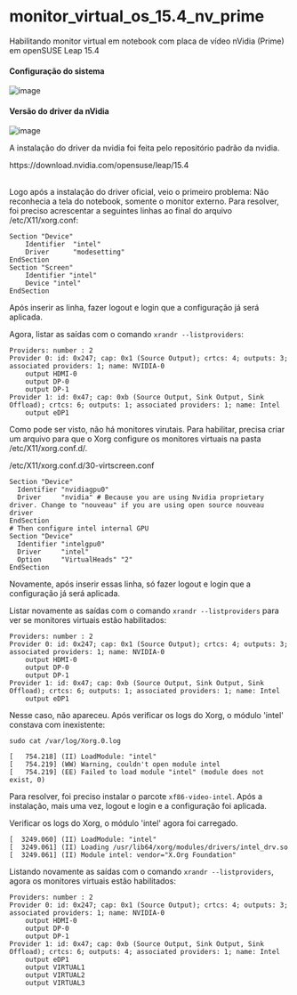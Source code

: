 # monitor_virtual_os_15.4_nv_prime
Habilitando monitor virtual em notebook com placa de vídeo nVidia (Prime) em openSUSE Leap 15.4

<h4>Configuração do sistema</h4>

![image](https://user-images.githubusercontent.com/39818426/228973314-c1f4cd0b-3bd0-4a20-950c-4f7a25b81377.png)

<h4>Versão do driver da nVidia</h4>

![image](https://user-images.githubusercontent.com/39818426/228974570-d683bd3c-06b3-4f79-bb17-840d09f4fb57.png)


<p>A instalação do driver da nvidia foi feita pelo repositório padrão da nvidia.</p>
https://download.nvidia.com/opensuse/leap/15.4</br></br>

<p>Logo após a instalação do driver oficial, veio o primeiro problema: Não reconhecia a tela do notebook, somente o monitor externo. Para resolver, foi preciso acrescentar a seguintes linhas ao final do arquivo /etc/X11/xorg.conf:</p>
<pre><code>Section "Device"
    Identifier  "intel"
    Driver      "modesetting"
EndSection
Section "Screen"
    Identifier "intel"
    Device "intel"
EndSection</code></pre>
<p>Após inserir as linha, fazer logout e login que a configuração já será aplicada.</p>
<p>Agora, listar as saídas com o comando <code>xrandr --listproviders</code>:</p>
<pre><code>Providers: number : 2
Provider 0: id: 0x247; cap: 0x1 (Source Output); crtcs: 4; outputs: 3; associated providers: 1; name: NVIDIA-0
    output HDMI-0
    output DP-0
    output DP-1
Provider 1: id: 0x47; cap: 0xb (Source Output, Sink Output, Sink Offload); crtcs: 6; outputs: 1; associated providers: 1; name: Intel
    output eDP1</code></pre>
<p>Como pode ser visto, não há monitores virutais. Para habilitar, precisa criar um arquivo para que o Xorg configure os monitores virtuais na pasta /etc/X11/xorg.conf.d/.</p>
/etc/X11/xorg.conf.d/30-virtscreen.conf
<pre><code>Section "Device"
  Identifier "nvidiagpu0"
  Driver     "nvidia" # Because you are using Nvidia proprietary driver. Change to "nouveau" if you are using open source nouveau driver
EndSection
# Then configure intel internal GPU
Section "Device"
  Identifier "intelgpu0"
  Driver     "intel"
  Option     "VirtualHeads" "2"
EndSection
</code></pre>
<p>Novamente, após inserir essas linha, só fazer logout e login que a configuração já será aplicada.</p>
<p>Listar novamente as saídas com o comando <code>xrandr --listproviders</code> para ver se monitores virtuais estão habilitados:</p>
<pre><code>Providers: number : 2
Provider 0: id: 0x247; cap: 0x1 (Source Output); crtcs: 4; outputs: 3; associated providers: 1; name: NVIDIA-0
    output HDMI-0
    output DP-0
    output DP-1
Provider 1: id: 0x47; cap: 0xb (Source Output, Sink Output, Sink Offload); crtcs: 6; outputs: 1; associated providers: 1; name: Intel
    output eDP1</code></pre>
<p>Nesse caso, não apareceu. Após verificar os logs do Xorg, o módulo 'intel' constava com inexistente:</p>
<code>sudo cat /var/log/Xorg.0.log</code>
<pre><code>[   754.218] (II) LoadModule: "intel"
[   754.219] (WW) Warning, couldn't open module intel
[   754.219] (EE) Failed to load module "intel" (module does not exist, 0)
</code></pre>

<p>Para resolver, foi preciso instalar o parcote <code>xf86-video-intel</code>. Após a instalação, mais uma vez, logout e login e a configuração foi aplicada.</p>
<p>Verificar os logs do Xorg, o módulo 'intel' agora foi carregado.</p>
<pre><code>[  3249.060] (II) LoadModule: "intel"
[  3249.061] (II) Loading /usr/lib64/xorg/modules/drivers/intel_drv.so
[  3249.061] (II) Module intel: vendor="X.Org Foundation"
</code></pre>

<p>Listando novamente as saídas com o comando <code>xrandr --listproviders</code>, agora os monitores virtuais estão habilitados:</p>
<pre><code>Providers: number : 2
Provider 0: id: 0x247; cap: 0x1 (Source Output); crtcs: 4; outputs: 3; associated providers: 1; name: NVIDIA-0
    output HDMI-0
    output DP-0
    output DP-1
Provider 1: id: 0x47; cap: 0xb (Source Output, Sink Output, Sink Offload); crtcs: 6; outputs: 4; associated providers: 1; name: Intel
    output eDP1
    output VIRTUAL1
    output VIRTUAL2
    output VIRTUAL3</code></pre>

<h4></h4>
<p></p>
<pre><code></code></pre>
</br>
